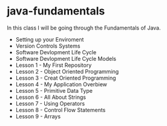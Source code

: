 # java-fundamentals

In this class I will be going through the Fundamentals of Java.

- Setting up your Enviroment
- Version Controls Systems
- Software Devlopment Life Cycle
- Software Devlopment Life Cycle Models
- Lesson 1 - My First Repository
- Lesson 2 - Object Oriented Programming
- Lesson 3 - Creat Oriented Programming
- Lesson 4 - My Application Overbiew
- Lesson 5 - Primitive Data Type
- Lesson 6 - All About Strings
- Lesson 7 - Using Operators
- Lesson 8 - Control Flow Statements
- Lesson 9 - Arrays
